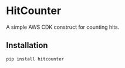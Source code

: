 # HitCounter

A simple AWS CDK construct for counting hits.

## Installation

```bash
pip install hitcounter